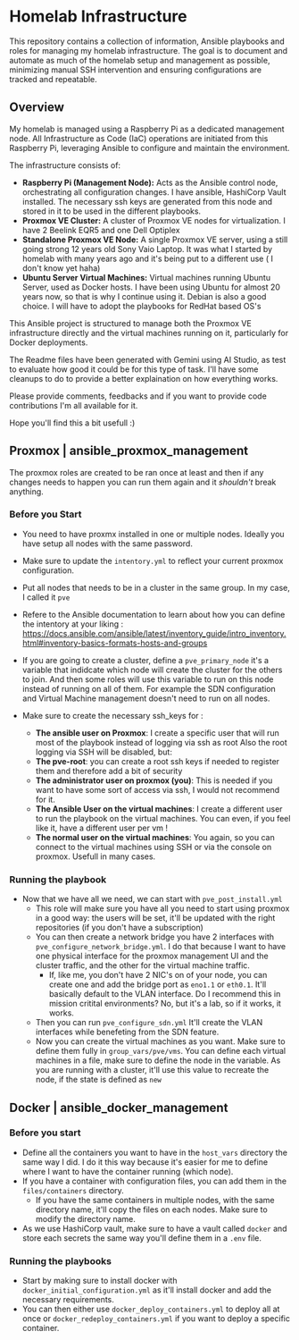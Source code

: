 # Homelab Infrastructure

This repository contains a collection of information, Ansible playbooks and roles for managing my homelab infrastructure. The goal is to document and automate as much of the homelab setup and management as possible, minimizing manual SSH intervention and ensuring configurations are tracked and repeatable.

## Overview

My homelab is managed using a Raspberry Pi as a dedicated management node. All Infrastructure as Code (IaC) operations are initiated from this Raspberry Pi, leveraging Ansible to configure and maintain the environment.

The infrastructure consists of:

*   **Raspberry Pi (Management Node):**  Acts as the Ansible control node, orchestrating all configuration changes. I have ansible, HashiCorp Vault installed. The necessary ssh keys are generated from this node and stored in it to be used in the different playbooks.
*   **Proxmox VE Cluster:** A cluster of Proxmox VE nodes for virtualization. I have 2 Beelink EQR5 and one Dell Optiplex
*   **Standalone Proxmox VE Node:** A single Proxmox VE server, using a still going strong 12 years old Sony Vaio Laptop. It was what I started by homelab with many years ago and it's being put to a different use ( I don't know yet haha)
*   **Ubuntu Server Virtual Machines:** Virtual machines running Ubuntu Server, used as Docker hosts. I have been using Ubuntu for almost 20 years now, so that is why I continue using it. Debian is also a good choice. I will have to adopt the playbooks for RedHat based OS's

This Ansible project is structured to manage both the Proxmox VE infrastructure directly and the virtual machines running on it, particularly for Docker deployments.

The Readme files have been generated with Gemini using AI Studio, as test to evaluate how good it could be for this type of task. I'll have some cleanups to do to provide a better explaination on how everything works.


Please provide comments, feedbacks and if you want to provide code contributions I'm all available for it.

Hope you'll find this a bit usefull :)


## Proxmox | ansible_proxmox_management

The proxmox roles are created to be ran once at least and then if any changes needs to happen you can run them again and it *shouldn't* break anything.

### Before you Start

* You need to have proxmx installed in one or multiple nodes. Ideally you have setup all nodes with the same password.
* Make sure to update the `intentory.yml` to reflect your current proxmox configuration.
* Put all nodes that needs to be in a cluster in the same group. In my case, I called it `pve`
* Refere to the Ansible documentation to learn about how you can define the intentory at your liking : https://docs.ansible.com/ansible/latest/inventory_guide/intro_inventory.html#inventory-basics-formats-hosts-and-groups

* If you are going to create a cluster, define a `pve_primary_node` it's a variable that indidcate which node will create the cluster for the others to join. And then some roles will use this variable to run on this node instead of running on all of them. For example the SDN configuration and Virtual Machine management doesn't need to run on all nodes.
* Make sure to create the necessary ssh_keys for :
  * **The ansible user on Proxmox**: I create a specific user that will run most of the playbook instead of logging via ssh as root Also the root logging via SSH will be disabled, but:
  * **The pve-root**: you can create a root ssh keys if needed to register them and therefore add a bit of security
  * **The administrator user on proxmox (you)**: This is needed if you want to have some sort of access via ssh, I would not recommend for it. 
  * **The Ansible User on the virtual machines**: I create a different user to run the playbook on the virtual machines. You can even, if you feel like it, have a different user per vm !
  * **The normal user on the virtual machines**: You again, so you can connect to the virtual machines using SSH or via the console on proxmox. Usefull in many cases.

### Running the playbook
* Now that we have all we need, we can start with `pve_post_install.yml`
  * This role will make sure you have all you need to start using proxmox in a good way: the users will be set, it'll be updated with the right repositories (if you don't have a subscription)
  * You can then create a network bridge you have 2 interfaces with `pve_configure_network_bridge.yml`. I do that because I want to have one physical interface for the proxmox management UI and the cluster traffic, and the other for the virtual machine traffic. 
    * If, like me, you don't have 2 NIC's on of your node, you can create one and add the bridge port as `eno1.1` or `eth0.1`. It'll basically default to the VLAN interface. Do I recommend this in mission critital environments? No, but it's a lab, so if it works, it works.
  * Then you can run `pve_configure_sdn.yml` It'll create the VLAN interfaces while benefeting from the SDN feature.
  * Now you can create the virtual machines as you want. Make sure to define them fully in `group_vars/pve/vms`. You can define each virtual machines in a file, make sure to define the node in the variable. As you are running with a cluster, it'll use this value to recreate the node, if the state is defined as `new`



## Docker | ansible_docker_management

### Before you start

* Define all the containers you want to have in the `host_vars` directory the same way I did. I do it this way because it's easier for me to define where I want to have the container running (which node). 
* If you have a container with configuration files, you can add them in the `files/containers` directory. 
  * If you have the same containers in multiple nodes, with the same directory name, it'll copy the files on each nodes. Make sure to modify the directory name.
* As we use HashiCorp vault, make sure to have a vault called `docker` and store each secrets the same way you'll define them in a `.env` file.

### Running the playbooks

* Start by making sure to install docker with `docker_initial_configuration.yml` as it'll install docker and add the necessary requirements.
* You can then either use `docker_deploy_containers.yml` to deploy all at once or `docker_redeploy_containers.yml` if you want to deploy a specific container.


